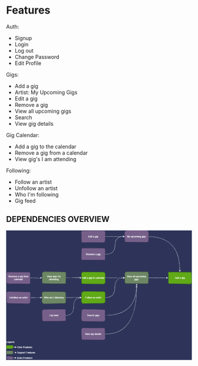 # Features

Auth:
- Signup
- Login
- Log out
- Change Password
- Edit Profile
  
Gigs:
- Add a gig
- Artist: My Upcoming Gigs
- Edit a gig
- Remove a gig
- View all upcoming gigs
- Search
- View gig details

Gig Calendar:
- Add a gig to the calendar
- Remove a gig from a calendar
- View gig's I am attending

Following:
- Follow an artist
- Unfollow an artist
- Who I'm following
- Gig feed

## DEPENDENCIES OVERVIEW
![Dependencies overview](dependencies.png)
